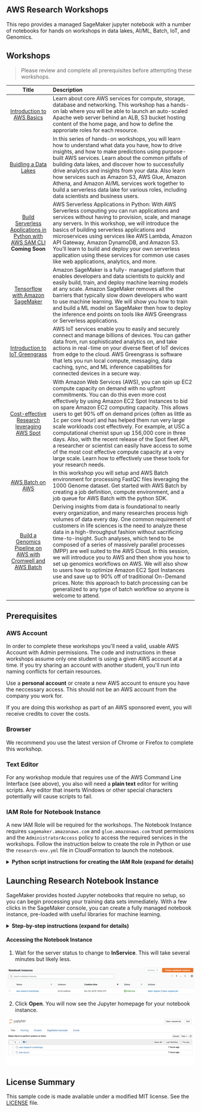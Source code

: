 ## AWS Research Workshops

This repo provides a managed SageMaker jupyter notebook with a number of notebooks for hands on workshops in data lakes, AI/ML, Batch, IoT, and Genomics. 

## Workshops

> Please review and complete all prerequisites before attempting these workshops.

Title               | Description
:---: | :---
[Introduction to AWS Basics](./notebooks/intro_to_aws/)                           | Learn about core AWS services for compute, storage, database and networking. This workshop has a hands-on lab where you will be able to launch an auto-scaled Apache web server behind an ALB, S3 bucket hosting content of the home page, and how to define the approriate roles for each resource.
[Buidling a Data Lakes](./notebooks/building_data_lakes/) | In this series of hands-on workshops, you will learn how to understand what data you have, how to drive insights, and how to make predictions using purpose-built AWS services. Learn about the common pitfalls of building data lakes, and discover how to successfully drive analytics and insights from your data. Also learn how services such as Amazon S3, AWS Glue, Amazon Athena, and Amazon AI/ML services work together to build a serverless data lake for various roles, including data scientists and business users.
[Build Serverless Applications in Python with AWS SAM CLI](./notebooks/serverless_apps/) **Coming Soon** | AWS Serverless Applications in Python: With AWS Serverless computing you can run applications and services without having to provision, scale, and manage any servers. In this workshop, we will introduce the basics of building serverless applications and microservices using services like AWS Lambda, Amazon API Gateway, Amazon DynamoDB, and Amazon S3. You’ll learn to build and deploy your own serverless application using these services for common use cases like web applications, analytics, and more.
[Tensorflow with Amazon SageMaker](./notebooks/ml_tensorflow/) | Amazon SageMaker is a fully- managed platform that enables developers and data scientists to quickly and easily build, train, and deploy machine learning models at any scale. Amazon SageMaker removes all the barriers that typically slow down developers who want to use machine learning. We will show you how to train and build a ML model on SageMaker then how to deploy the inference end points on tools like AWS Greengrass or Serverless applications.
[Introduction to IoT Greengrass](./notebooks/iot_greengrass/) | AWS IoT services enable you to easily and securely connect and manage billions of devices. You can gather data from, run sophisticated analytics on, and take actions in real-time on your diverse fleet of IoT devices from edge to the cloud. AWS Greengrass is software that lets you run local compute, messaging, data caching, sync, and ML inference capabilities for connected devices in a secure way.
[Cost-effective Research leveraging AWS Spot](./notebooks/spot/) | With Amazon Web Services (AWS), you can spin up EC2 compute capacity on demand with no upfront commitments. You can do this even more cost effectively by using Amazon EC2 Spot Instances to bid on spare Amazon EC2 computing capacity. This allows users to get 90% off on demand prices (often as little as 1c per core hour) and has helped them run very large scale workloads cost effectively. For example, at USC a computational chemist spun up 156,000 core in three days. Also, with the recent release of the Spot fleet API, a researcher or scientist can easily have access to some of the most cost effective compute capacity at a very large scale. Learn how to effectively use these tools for your research needs.
[AWS Batch on AWS](./notebooks/hpc/) | In this workshop you will setup and AWS Batch environment for processing FastQC files leveraging the 1000 Genome dataset. Get started with AWS Batch by creating a job definition, compute environment, and a job queue for AWS Batch with the python SDK.
[Build a Genomics Pipeline on AWS with Cromwell and AWS Batch](./notebooks/genomics_pipeline/) | Deriving insights from data is foundational to nearly every organization, and many researches process high volumes of data every day. One common requirement of customers in life sciences is the need to analyze these data in a high-throughput fashion without sacrificing time-to-insight. Such analyses, which tend to be composed of a series of massively parallel processes (MPP) are well suited to the AWS Cloud. In this session, we will introduce you to AWS and then show you how to set up genomics workflows on AWS. We will also show to users how to optimize Amazon EC2 Spot Instances use and save up to 90% off of traditional On-Demand prices. Note: this approach to batch processing can be generalized to any type of batch workflow so anyone is welcome to attend.

## Prerequisites

### AWS Account

In order to complete these workshops you'll need a valid, usable AWS Account with Admin permissions.  The code and instructions in these workshops assume only one student is using a given AWS account at a time. If you try sharing an account with another student, you'll run into naming conflicts for certain resources. 

Use a **personal account** or create a new AWS account to ensure you have the neccessary access. This should not be an AWS account from the company you work for.

If you are doing this workshop as part of an AWS sponsored event, you will receive credits to cover the costs.

### Browser

We recommend you use the latest version of Chrome or Firefox to complete this workshop.

### Text Editor

For any workshop module that requires use of the AWS Command Line Interface (see above), you also will need a **plain text** editor for writing scripts. Any editor that inserts Windows or other special characters potentially will cause scripts to fail.

### IAM Role for Notebook Instance

A new IAM Role will be required for the workshops. The Notebook Instance requires `sagemaker.amazonaws.com` and `glue.amazonaws.com` trust permissions and the `AdministratorAccess` policy to access the required services in the workshops. Follow the instruction below to create the role in Python or use the `research-env.yml` file in CloudFormation to launch the notebook. 

<details>
<summary><strong>Python script instructions for creating the IAM Role (expand for details)</strong></summary><p>

``` python
import logging
import os
import time
import argparse
import botocore.session
import botocore.exceptions

def create_role(iam, policy_name, assume_role_policy_document, inline_policy_name=None, policy_str=None):
    """Creates a new role if there is not already a role by that name"""
    if role_exists(iam, policy_name):
        logging.info('Role "%s" already exists. Assuming correct values.', policy_name)
        return get_role_arn(iam, policy_name)
    else:
        response = iam.create_role(RoleName=policy_name,
                                   AssumeRolePolicyDocument=assume_role_policy_document)
        
        if policy_str is not None:
            iam.put_role_policy(RoleName=policy_name,
                            PolicyName=inline_policy_name, PolicyDocument=policy_str)
        logging.info('response for creating role = "%s"', response)
        return response['Role']['Arn']

def role_exists(iam, role_name):
    """Checks if the role exists already"""
    try:
        iam.get_role(RoleName=role_name)
    except botocore.exceptions.ClientError:
        return False
    return True

def get_role_arn(iam, role_name):
    """Gets the ARN of role"""
    response = iam.get_role(RoleName=role_name)
    return response['Role']['Arn']

iam = boto3.client('iam')

role_doc = {
        "Version": "2012-10-17", 
        "Statement": [
            {"Sid": "", 
             "Effect": "Allow", 
             "Principal": {
                 "Service": [
                     "sagemaker.amazonaws.com",
                     "glue.amazonaws.com"
                 ]
             }, 
             "Action": "sts:AssumeRole"
        }]
    }

inline_policy = {
        "Version": "2012-10-17",
        "Statement": [
            {
                "Action": [
                    "*",
                    "*"
                ],
                "Resource": [
                    "*"
                ],
                "Effect": "Allow"
            }
        ]
    }

role_arn = workshop.create_role(iam, firehose_role_name, json.dumps(role_doc), firehose_policy_name, json.dumps(inline_policy))
print(role_arn)
```
</p></details>

## Launching Research Notebook Instance

SageMaker provides hosted Jupyter notebooks that require no setup, so you can begin processing your training data sets immediately. With a few clicks in the SageMaker console, you can create a fully managed notebook instance, pre-loaded with useful libraries for machine learning.

<details>
<summary><strong>Step-by-step instructions (expand for details)</strong></summary><p>

1. In the upper-right corner of the AWS Management Console, confirm you are in the desired AWS region. Select a Region with SageMaker support.

2. From the Services drop-down menu type `SageMaker` to filter the list of all services.  This will bring you to the Amazon CloudFormation console homepage.

![Service Search](./docs/assets/images/sagemaker-services.png)

3. On the left hand side click **Notebook instances**, and click the **Create notebook instance** button at the top of the browser window.

![Notebook Instances](./docs/assets/images/create-notebook.png)

4. In **Notebook instance settings** type `aws-research-workshops-notebook` into the **Notebook instance name** text box, select `ml.t2.medium` for the **Notebook instance type**, and enter `50` for **Volume Size in GB** leaving the other as defaults.

![Create Notebook Instance](./docs/assets/images/notebook-settings.png)

5. For IAM role, choose **Create a new role**, (steps to come) will require `sagemaker.amazonaws.com` and `glue.amazonaws.com` trust permissions and `AdministratorAccess` policy for access required services.

6. In the Git Repositories section clone this repo to be included in the notebook instance.

![Notebook Git](./docs/assets/images/notebook-git.png)

7. Click **Create notebook instance**.

</p></details>

#### Accessing the Notebook Instance

1. Wait for the server status to change to **InService**. This will take several minutes but likely less.

![Access Notebook](./docs/assets/images/open-jupyter.png)

2. Click **Open**. You will now see the Jupyter homepage for your notebook instance.

![Open Notebook](./docs/assets/images/jupyter-homepage.png)

## License Summary

This sample code is made available under a modified MIT license. See the [LICENSE](LICENSE) file.
